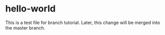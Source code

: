 # hello-world
This is a test file for branch tutorial.
Later, this change will be merged into the master branch.
